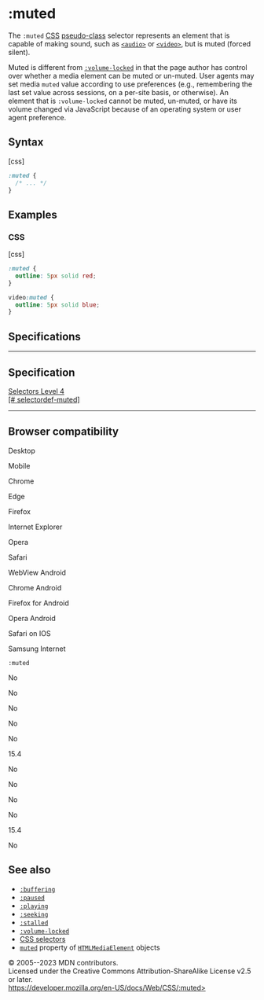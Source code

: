 :muted
======

The `:muted` [CSS](https://developer.mozilla.org/en-US/docs/Web/CSS)
[pseudo-class](pseudo-classes.md) selector represents an element that is
capable of making sound, such as
[`<audio>`](https://developer.mozilla.org/en-US/docs/Web/HTML/Element/audio)
or
[`<video>`](https://developer.mozilla.org/en-US/docs/Web/HTML/Element/video),
but is muted (forced silent).

Muted is different from [`:volume-locked`](:volume-locked) in that the
page author has control over whether a media element can be muted or
un-muted. User agents may set media `muted` value according to use
preferences (e.g., remembering the last set value across sessions, on a
per-site basis, or otherwise). An element that is `:volume-locked`
cannot be muted, un-muted, or have its volume changed via JavaScript
because of an operating system or user agent preference.

Syntax
------

[css]

```css
:muted {
  /* ... */
}
```

Examples
--------

### CSS

[css]

```css
:muted {
  outline: 5px solid red;
}

video:muted {
  outline: 5px solid blue;
}
```

Specifications
--------------

  ------------------------------------------------------------------------------------

Specification
  ------------------------------------------------------------------------------------

  [Selectors Level 4\
  [\#
  selectordef-muted]](https://drafts.csswg.org/selectors/#selectordef-muted)

  ------------------------------------------------------------------------------------

Browser compatibility
---------------------

Desktop

Mobile

Chrome

Edge

Firefox

Internet Explorer

Opera

Safari

WebView Android

Chrome Android

Firefox for Android

Opera Android

Safari on IOS

Samsung Internet

`:muted`

No

No

No

No

No

15.4

No

No

No

No

15.4

No

See also
--------

- [`:buffering`](:buffering)
- [`:paused`](:paused)
- [`:playing`](:playing)
- [`:seeking`](:seeking)
- [`:stalled`](:stalled)
- [`:volume-locked`](:volume-locked)
- [CSS selectors](css_selectors.md)
- [`muted`](https://developer.mozilla.org/en-US/docs/Web/API/HTMLMediaElement/muted)
    property of
    [`HTMLMediaElement`](https://developer.mozilla.org/en-US/docs/Web/API/HTMLMediaElement)
    objects

© 2005--2023 MDN contributors.\
Licensed under the Creative Commons Attribution-ShareAlike License v2.5
or later.\
https://developer.mozilla.org/en-US/docs/Web/CSS/:muted>
